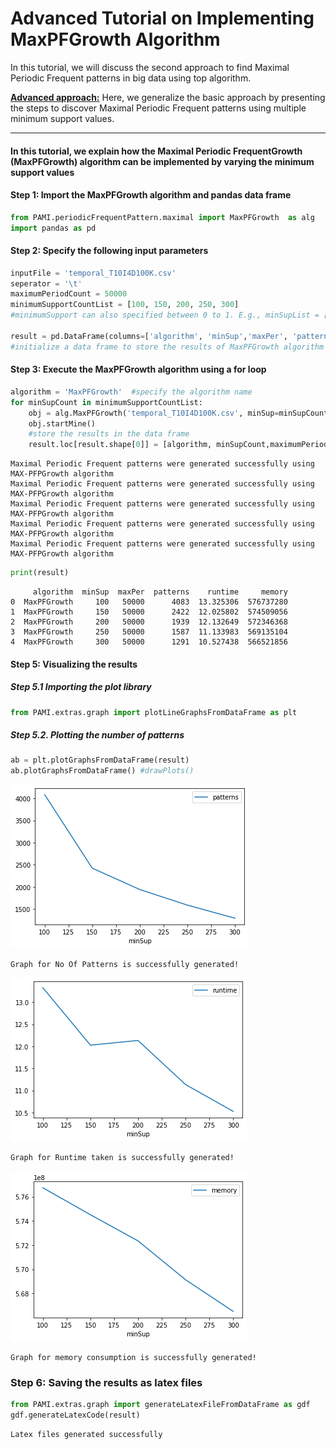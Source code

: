 # Advanced Tutorial on Implementing MaxPFGrowth Algorithm

In this tutorial, we will discuss the second approach to find Maximal Periodic Frequent patterns in big data using top algorithm.

 [__Advanced approach:__](#advApproach) Here, we generalize the basic approach by presenting the steps to discover Maximal Periodic Frequent patterns using multiple minimum support values.

***

#### In this tutorial, we explain how the Maximal Periodic FrequentGrowth (MaxPFGrowth) algorithm  can be implemented by varying the minimum support values

#### Step 1: Import the MaxPFGrowth algorithm and pandas data frame


```python
from PAMI.periodicFrequentPattern.maximal import MaxPFGrowth  as alg
import pandas as pd
```

#### Step 2: Specify the following input parameters


```python
inputFile = 'temporal_T10I4D100K.csv'
seperator = '\t'
maximumPeriodCount = 50000
minimumSupportCountList = [100, 150, 200, 250, 300] 
#minimumSupport can also specified between 0 to 1. E.g., minSupList = [0.005, 0.006, 0.007, 0.008, 0.009]

result = pd.DataFrame(columns=['algorithm', 'minSup','maxPer', 'patterns', 'runtime', 'memory']) 
#initialize a data frame to store the results of MaxPFGrowth algorithm
```

#### Step 3: Execute the MaxPFGrowth algorithm using a for loop


```python
algorithm = 'MaxPFGrowth'  #specify the algorithm name
for minSupCount in minimumSupportCountList:
    obj = alg.MaxPFGrowth('temporal_T10I4D100K.csv', minSup=minSupCount,maxPer=maximumPeriodCount, sep=seperator)
    obj.startMine()
    #store the results in the data frame
    result.loc[result.shape[0]] = [algorithm, minSupCount,maximumPeriodCount, len(obj.getPatterns()), obj.getRuntime(), obj.getMemoryRSS()]

```

    Maximal Periodic Frequent patterns were generated successfully using MAX-PFPGrowth algorithm 
    Maximal Periodic Frequent patterns were generated successfully using MAX-PFPGrowth algorithm 
    Maximal Periodic Frequent patterns were generated successfully using MAX-PFPGrowth algorithm 
    Maximal Periodic Frequent patterns were generated successfully using MAX-PFPGrowth algorithm 
    Maximal Periodic Frequent patterns were generated successfully using MAX-PFPGrowth algorithm 



```python
print(result)
```

         algorithm  minSup  maxPer  patterns    runtime     memory
    0  MaxPFGrowth     100   50000      4083  13.325306  576737280
    1  MaxPFGrowth     150   50000      2422  12.025802  574509056
    2  MaxPFGrowth     200   50000      1939  12.132649  572346368
    3  MaxPFGrowth     250   50000      1587  11.133983  569135104
    4  MaxPFGrowth     300   50000      1291  10.527438  566521856


#### Step 5: Visualizing the results

##### Step 5.1 Importing the plot library


```python
from PAMI.extras.graph import plotLineGraphsFromDataFrame as plt
```

##### Step 5.2. Plotting the number of patterns


```python
ab = plt.plotGraphsFromDataFrame(result)
ab.plotGraphsFromDataFrame() #drawPlots()
```


    
![png](output_15_0.png)
    


    Graph for No Of Patterns is successfully generated!



    
![png](output_15_2.png)
    


    Graph for Runtime taken is successfully generated!



    
![png](output_15_4.png)
    


    Graph for memory consumption is successfully generated!


### Step 6: Saving the results as latex files


```python
from PAMI.extras.graph import generateLatexFileFromDataFrame as gdf
gdf.generateLatexCode(result)
```

    Latex files generated successfully

